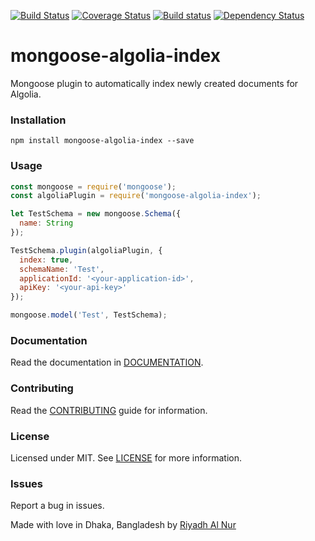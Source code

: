 [![Build Status](https://travis-ci.org/riyadhalnur/mongoose-algolia-index.svg?branch=master)](https://travis-ci.org/riyadhalnur/mongoose-algolia-index) [![Coverage Status](https://coveralls.io/repos/github/riyadhalnur/mongoose-algolia-index/badge.svg?branch=master)](https://coveralls.io/github/riyadhalnur/mongoose-algolia-index?branch=master)
[![Build status](https://ci.appveyor.com/api/projects/status/7xge8bgxxgvuxc62/branch/master?svg=true)](https://ci.appveyor.com/project/riyadhalnur/mongoose-algolia-index/branch/master) [![Dependency Status](https://dependencyci.com/github/riyadhalnur/mongoose-algolia-index/badge)](https://dependencyci.com/github/riyadhalnur/mongoose-algolia-index)  

mongoose-algolia-index
======================

Mongoose plugin to automatically index newly created documents for Algolia.

### Installation  
`npm install mongoose-algolia-index --save`  

### Usage  
```js
const mongoose = require('mongoose');
const algoliaPlugin = require('mongoose-algolia-index');

let TestSchema = new mongoose.Schema({
  name: String
});

TestSchema.plugin(algoliaPlugin, {
  index: true,
  schemaName: 'Test',
  applicationId: '<your-application-id>',
  apiKey: '<your-api-key>'
});

mongoose.model('Test', TestSchema);
```

### Documentation
Read the documentation in [DOCUMENTATION](DOCUMENTATION.md).  

### Contributing
Read the [CONTRIBUTING](CONTRIBUTING.md) guide for information.  

### License  
Licensed under MIT. See [LICENSE](LICENSE) for more information.  

### Issues  
Report a bug in issues.   

Made with love in Dhaka, Bangladesh by [Riyadh Al Nur](https://verticalaxisbd.com)
